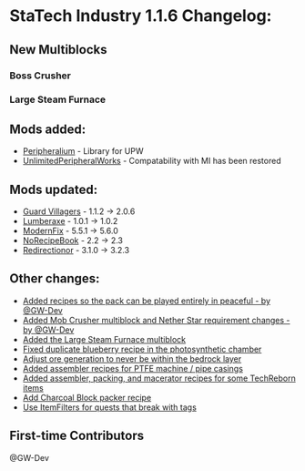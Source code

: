 # StaTech Industry 1.1.6 Changelog:

## New Multiblocks
### Boss Crusher
### Large Steam Furnace

## Mods added:
- [Peripheralium](https://www.curseforge.com/minecraft/mc-mods/peripheralium) - Library for UPW
- [UnlimitedPeripheralWorks](https://www.curseforge.com/minecraft/mc-mods/unlimitedperipheralworks) - Compatability with MI has been restored

## Mods updated:
- [Guard Villagers](https://www.curseforge.com/minecraft/mc-mods/guard-villagers-fabric) - 1.1.2 -> 2.0.6
- [Lumberaxe](https://www.curseforge.com/minecraft/mc-mods/lumberaxe) - 1.0.1 -> 1.0.2
- [ModernFix](https://www.curseforge.com/minecraft/mc-mods/modernfix) - 5.5.1 -> 5.6.0
- [NoRecipeBook](https://www.curseforge.com/minecraft/mc-mods/norecipebook-fabric) - 2.2 -> 2.3
- [Redirectionor](https://www.curseforge.com/minecraft/mc-mods/redirectionor) - 3.1.0 -> 3.2.3

## Other changes:
- [Added recipes so the pack can be played entirely in peaceful - by @GW-Dev](https://github.com/TheStaticVoid/StaTech-Industry/pull/359)
- [Added Mob Crusher multiblock and Nether Star requirement changes - by @GW-Dev](https://github.com/TheStaticVoid/StaTech-Industry/pull/366)
- [Added the Large Steam Furnace multiblock](https://github.com/TheStaticVoid/StaTech-Industry/issues/361)
- [Fixed duplicate blueberry recipe in the photosynthetic chamber](https://github.com/TheStaticVoid/StaTech-Industry/issues/357)
- [Adjust ore generation to never be within the bedrock layer](https://github.com/TheStaticVoid/StaTech-Industry/issues/351)
- [Added assembler recipes for PTFE machine / pipe casings](https://github.com/TheStaticVoid/StaTech-Industry/issues/367)
- [Added assembler, packing, and macerator recipes for some TechReborn items](https://github.com/TheStaticVoid/StaTech-Industry/issues/362)
- [Add Charcoal Block packer recipe](https://github.com/TheStaticVoid/StaTech-Industry/issues/371)
- [Use ItemFilters for quests that break with tags](https://github.com/TheStaticVoid/StaTech-Industry/issues/372)

## First-time Contributors
@GW-Dev